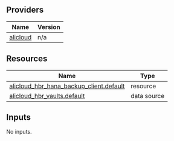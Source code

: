 <!-- BEGIN_TF_DOCS -->
## Providers

| Name | Version |
|------|---------|
| <a name="provider_alicloud"></a> [alicloud](#provider\_alicloud) | n/a |

## Resources

| Name | Type |
|------|------|
| [alicloud_hbr_hana_backup_client.default](https://registry.terraform.io/providers/hashicorp/alicloud/latest/docs/resources/hbr_hana_backup_client) | resource |
| [alicloud_hbr_vaults.default](https://registry.terraform.io/providers/hashicorp/alicloud/latest/docs/data-sources/hbr_vaults) | data source |

## Inputs

No inputs.
<!-- END_TF_DOCS -->    